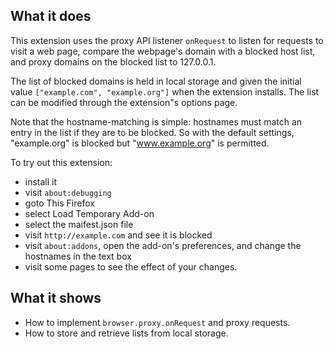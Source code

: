 
## What it does

This extension uses the proxy API listener `onRequest` to listen for requests to visit a web page, compare the webpage's domain with a blocked host list, and proxy domains on the blocked list to 127.0.0.1.

The list of blocked domains is held in local storage and given the initial value `["example.com", "example.org"]` when the extension installs. The list can be modified through the extension"s options page.

Note that the hostname-matching is simple: hostnames must match an entry in the list if they are to be blocked. So with the default settings, "example.org" is blocked but "www.example.org" is permitted.

To try out this extension:
* install it
* visit `about:debugging`
* goto This Firefox
* select Load Temporary Add-on
* select the maifest.json file
* visit `http://example.com` and see it is blocked
* visit `about:addons`, open the add-on's preferences, and change the hostnames in the text box
* visit some pages to see the effect of your changes.

## What it shows

* How to implement `browser.proxy.onRequest` and proxy requests.
* How to store and retrieve lists from local storage.
